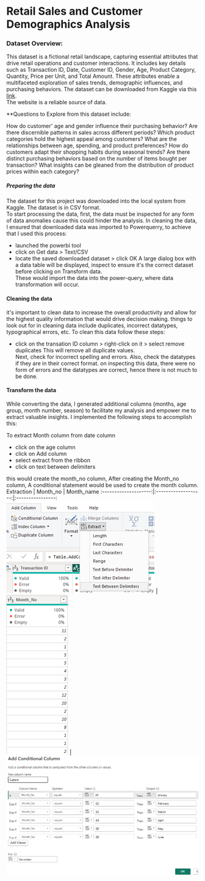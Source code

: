 # Retail Sales and Customer Demographics Analysis

### Dataset Overview:

This dataset is a fictional retail landscape, capturing essential attributes that drive retail operations and customer interactions. 
It includes key details such as Transaction ID, Date, Customer ID, Gender, Age, Product Category, Quantity, Price per Unit, and Total Amount. 
These attributes enable a multifaceted exploration of sales trends, demographic influences, and purchasing behaviors.
The dataset can be downloaded from Kaggle via this [link](https://www.kaggle.com/datasets/mohammadtalib786/retail-sales-dataset/data).<br> The website is a reliable source of data.

**Questions to Explore from this dataset include:

How do customer' age and gender influence their purchasing behavior?
Are there discernible patterns in sales across different periods?
Which product categories hold the highest appeal among customers?
What are the relationships between age, spending, and product preferences?
How do customers adapt their shopping habits during seasonal trends?
Are there distinct purchasing behaviors based on the number of items bought per transaction?
What insights can be gleaned from the distribution of product prices within each category?

##### Preparing the data

The dataset for this project was downloaded into the local system from Kaggle. The dataset is in CSV format.<br>
To start processing the data, first, the data must be inspected for any form of data anomalies cause this could hinder the analysis. In cleaning the data, I ensured that downloaded data was imported to Powerquerry, to achieve that I used this process:

* launched the powerbi tool
* click on Get data > Text/CSV
* locate the saved downloaded dataset > click OK
A large dialog box with a data table will be displayed, inspect to ensure it's the correct dataset before clicking on Transform data. <br>
These would import the data into the power-query, where data transformation will occur.

#### Cleaning the data

it's important to clean data to increase the overall productivity and allow for the highest quality information that would drive decision making. things to look out for in cleaning data include duplicates, incorrect datatypes, typographical errors, etc.
To clean this data follow these steps:

* click on the transation ID column > right-click on it > select remove duplicates
This will remove all duplicate values.<br>
Next, check for incorrect spelling and errors.
Also, check the datatypes if they are in their correct format.
on inspecting this data, there were no form of errors and the datatypes are correct, hence there is not much to be done.

#### Transform the data
While converting the data, I generated additional columns (months, age group, month number, season) to facilitate my analysis and empower me to extract valuable insights. I implemented the following steps to accomplish this:

To extract Month column from date column<br>
* click on the age column
* click on Add column
* select extract from the ribbon
* click on text between delimiters

this would create the month_no column, After creating the Month_no column, A conditional statement would be used to create the month column.
    Extraction        |     Month_no        |    Month_name
:--------------------:|:-------------------:|:----------------:
 ![](extract.png)     | ![](month_no.png)   | ![](conditional_.png)


